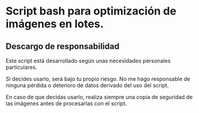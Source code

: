 # Script bash para optimización de imágenes en lotes. 

## Descargo de responsabilidad

Este script está desarrollado según unas necesidades personales particulares. 

Si decides usarlo, será bajo tu propio riesgo. No me hago responsable de ninguna pérdida o deterioro de datos derivado del uso del script.

En caso de que decidas usarlo, realiza siempre una copia de seguridad de las imágenes antes de procesarlas con el script.